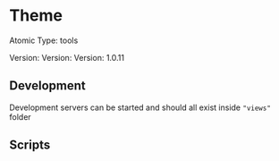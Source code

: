 # Theme

Atomic Type: tools

Version: Version: Version: 1.0.11



## Development

Development servers can be started and should all exist inside `"views"` folder

## Scripts

